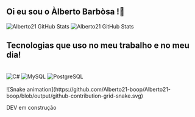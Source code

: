 ## Oi eu sou o Àlberto Barbòsa !👋 


![Alberto21 GitHub Stats](https://github-readme-stats.vercel.app/api?username=Alberto21-boop&show_icons&theme=blue-green)
![Alberto21 GitHub Stats](https://github-readme-stats.vercel.app/api/top-langs/?username=Alberto21-boop&show_icons&theme=blue-green)

## Tecnologias que uso no meu trabalho e no meu dia!

<div style="display: inline_block"><br/>
  <img align="center" alt="C#" src="https://img.shields.io/badge/C%23-239120?style=for-the-badge&logo=c-sharp&logoColor=white" />
  <img align="center" alt="MySQL" src="https://img.shields.io/badge/MySQL-00000F?style=for-the-badge&logo=mysql&logoColor=white" />
  <img align="center" alt="PostgreSQL" src="https://img.shields.io/badge/PostgreSQL-316192?style=for-the-badge&logo=postgresql&logoColor=white" />
  
  </div><br>
  
 <div>
    ![Snake animation](https://github.com/Alberto21-boop/Alberto21-boop/blob/output/github-contribution-grid-snake.svg)
</div>

  DEV em construção


